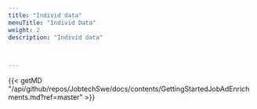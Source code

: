 ```yaml
---
title: "Individ data"
menuTitle: "Individ Data"
weight: 2
description: "Individ data"


  
---
```



{{< getMD "/api/github/repos/JobtechSwe/docs/contents/GettingStartedJobAdEnrichments.md?ref=master" >}}

